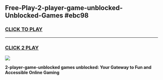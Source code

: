 
## Free-Play-2-player-game-unblocked-Unblocked-Games #ebc98
<h3>
<a href="https://news.freeplayer.one?title=2-player-game-unblocked&ref=8M">CLICK TO PLAY</a></h3>
<hr>

<h3>
<a href="https://news.freeplayer.one?title=2-player-game-unblocked&ref=8M">CLICK 2 PLAY</a>
  
</h3>

<a href="https://news.freeplayer.one?title=2-player-game-unblocked&ref=8M"><img src="https://clearcache.store/games.png"></a>


**2-player-game-unblocked games unblocked: Your Gateway to Fun and Accessible Online Gaming**
